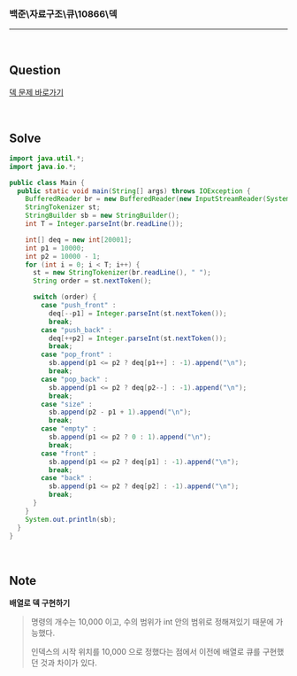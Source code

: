### 백준\자료구조\큐\10866\덱

---

<br/>

## Question

[덱 문제 바로가기](https://www.acmicpc.net/problem/10866)

<br/>

## Solve

```java
import java.util.*;
import java.io.*;

public class Main {
  public static void main(String[] args) throws IOException {
    BufferedReader br = new BufferedReader(new InputStreamReader(System.in));
    StringTokenizer st;
    StringBuilder sb = new StringBuilder();
    int T = Integer.parseInt(br.readLine());

    int[] deq = new int[20001];
    int p1 = 10000;
    int p2 = 10000 - 1;
    for (int i = 0; i < T; i++) {
      st = new StringTokenizer(br.readLine(), " ");
      String order = st.nextToken();

      switch (order) {
        case "push_front" :
          deq[--p1] = Integer.parseInt(st.nextToken());
          break;
        case "push_back" :
          deq[++p2] = Integer.parseInt(st.nextToken());
          break;
        case "pop_front" :
          sb.append(p1 <= p2 ? deq[p1++] : -1).append("\n");
          break;
        case "pop_back" :
          sb.append(p1 <= p2 ? deq[p2--] : -1).append("\n");
          break;
        case "size" :
          sb.append(p2 - p1 + 1).append("\n");
          break;
        case "empty" :
          sb.append(p1 <= p2 ? 0 : 1).append("\n");
          break;
        case "front" :
          sb.append(p1 <= p2 ? deq[p1] : -1).append("\n");
          break;
        case "back" :
          sb.append(p1 <= p2 ? deq[p2] : -1).append("\n");
          break;
      }
    }
    System.out.println(sb);
  }
}
```

<br/>

## Note

**배열로 덱 구현하기**

> 명령의 개수는 10,000 이고, 수의 범위가 int 안의 범위로 정해져있기 때문에 가능했다.
>
> 인덱스의 시작 위치를 10,000 으로 정했다는 점에서 이전에 배열로 큐를 구현했던 것과 차이가 있다.
